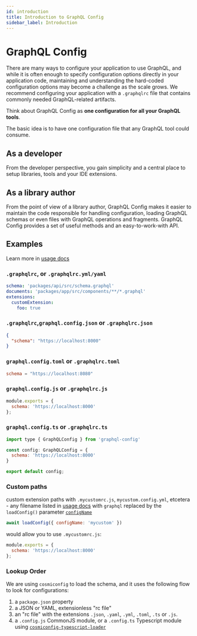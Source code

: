 ```yaml
---
id: introduction
title: Introduction to GraphQL Config
sidebar_label: Introduction
---
```


# GraphQL Config

There are many ways to configure your application to use GraphQL, and while it is often enough to specify configuration options directly in your application code, maintaining and understanding the hard-coded configuration options may become a challenge as the scale grows. We recommend configuring your application with a `.graphqlrc` file that contains commonly needed GraphQL-related artifacts.

Think about GraphQL Config as **one configuration for all your GraphQL tools**.

The basic idea is to have one configuration file that any GraphQL tool could consume. 

## As a developer

From the developer perspective, you gain simplicity and a central place to setup libraries, tools and your IDE extensions. 

## As a library author

From the point of view of a library author, GraphQL Config makes it easier to maintain the code responsible for handling configuration, loading GraphQL schemas or even files with GraphQL operations and fragments. GraphQL Config provides a set of useful methods and an easy-to-work-with API.

## Examples

Learn more in [usage docs](usage)

### `.graphqlrc`, or `.graphqlrc.yml/yaml`
```yaml
schema: 'packages/api/src/schema.graphql'
documents: 'packages/app/src/components/**/*.graphql'
extensions:
  customExtension:
    foo: true
```

### `.graphqlrc`,`graphql.config.json` or `.graphqlrc.json`
```json
{
  "schema": "https://localhost:8000"
}
```

### `graphql.config.toml` or `.graphqlrc.toml`
```toml
schema = "https://localhost:8080"
```

### `graphql.config.js` or `.graphqlrc.js`
```js
module.exports = {
  schema: 'https://localhost:8000'
};
```

### `graphql.config.ts` or `.graphqlrc.ts`
```js
import type { GraphQLConfig } from 'graphql-config'

const config: GraphQLConfig = {
  schema: 'https://localhost:8000'
}

export default config;
```

### Custom paths
custom extension paths with `.mycustomrc.js`, `mycustom.config.yml`, etcetera - any filename listed in [usage docs](usage) with `graphql` replaced by the `loadConfig()` parameter [`configName`](load-config#configname)


```js
await loadConfig({ configName: 'mycustom' })
```

would allow you to use `.mycustomrc.js`:

```js
module.exports = {
  schema: 'https://localhost:8000'
};
```


### Lookup Order
We are using `cosmiconfig` to load the schema, and it uses the following flow to look for configurations:
1. a `package.json` property
2. a JSON or YAML, extensionless "rc file"
3. an "rc file" with the extensions `.json`, `.yaml`, `.yml`, `.toml`, `.ts` or `.js`.
4. a `.config.js` CommonJS module, or a `.config.ts` Typescript module using [`cosmiconfig-typescript-loader`](https://github.com/EndemolShineGroup/cosmiconfig-typescript-loader)
